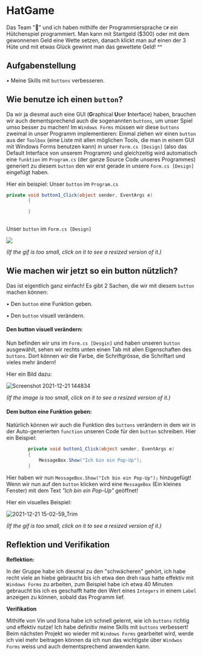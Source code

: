 # HatGame

Das Team "🍬" und ich haben mithilfe der Programmiersprache `C#` ein Hütchenspiel programmiert. Man kann mit Startgeld ($300) oder mit dem gewonnenen Geld eine Wette setzen, danach klickt man auf einen der 3 Hüte und mit etwas Glück gewinnt man das gewettete Geld! ^^

## Aufgabenstellung
• Meine Skills mit `buttons` verbesseren.
 

## Wie benutze ich einen `button`?
Da wir ja diesmal auch eine GUI (**G**raphical **U**ser **I**nterface) haben, brauchen wir auch dementsprechend auch die sogenannten `buttons`, um unser Spiel umso besser zu machen! Im `Windows Forms` müssen wir diese `buttons` zweimal in unser Programm implementieren: Einmal ziehen wir einen `button` aus der `Toolbox` (eine Liste mit allen möglichen Tools, die man in einem GUI mit Windows Forms benutzen kann) in unser `Form.cs [Design]` (also das Default Interface von unserem Programm) und gleichzeitig wird automatisch eine `funktion` im `Program.cs` (der ganze Source Code unseres Programmes) generiert zu diesem `button` den wir erst gerade in unsere `Form.cs [Design]` eingefügt haben.



Hier ein beispiel:
Unser `button` im `Program.cs`
```csharp
private void button1_Click(object sender, EventArgs e)
        {

        }
        
```
Unser `button` im `Form.cs [Design]`



 ![](https://user-images.githubusercontent.com/56764505/146994636-3162b440-a915-4af2-ab2b-c30c93660b07.gif)



*(If the gif is too small, click on it to see a resized version of it.)*
  
## Wie machen wir jetzt so ein button nützlich? 
 Das ist eigentlich ganz einfach! Es gibt 2 Sachen, die wir mit diesem `button` machen können: 



• Den `button` eine Funktion geben.

• Den `button` visuell verändern.


 
 ####  Den button visuell verändern:
 Nun befinden wir uns im `Form.cs [Desgin]` und haben unseren `button` ausgewählt, sehen wir rechts unten einen Tab mit allen Eigenschaften des `buttons`. Dort können wir die Farbe, die Schriftgrösse, die Schriftart und vieles mehr ändern!



 Hier ein Bild dazu:



![Screenshot 2021-12-21 144834](https://user-images.githubusercontent.com/56764505/146994840-ae4ca113-0085-421f-a968-f6030f3055e7.jpg)




 *(If the image is too small, click on it to see a resized version of it.)*


 #### Dem button eine Funktion geben:
Natürlich können wir auch die Funktion des `buttons` verändern in dem wir in der Auto-generierten `function` unseren Code für den `button` schreiben. Hier ein Beispiel:
```csharp
        private void button1_Click(object sender, EventArgs e)
        {
            MessageBox.Show("Ich bin ein Pop-Up");
        }
```
Hier haben wir nun `MessageBox.Show("Ich bin ein Pop-Up");` hinzugefügt! Wenn wir nun auf den `button` klicken wird eine `MessageBox` (Ein kleines Fenster) mit dem Text *"Ich bin ein Pop-Up"* geöffnet!



Hier ein visuelles Beispiel:



![2021-12-21 15-02-59_Trim](https://user-images.githubusercontent.com/56764505/146994892-2c27d882-47c6-4a77-aec6-913a0640dd73.gif)




 *(If the gif is too small, click on it to see a resized version of it.)*

## Reflektion und Verifikation



**Reflektion:**



In der Gruppe habe ich diesmal zu den "schwächeren" gehört, ich habe recht viele an hiebe gebraucht bis ich etwa den dreh raus hatte effektiv mit `Windows Forms` zu arbeiten, zum Beispiel habe ich etwa 40 Minuten gebraucht bis ich es geschafft hatte den Wert eines `Integers` in einem `Label` anzeigen zu können, sobald das Programm lief. 



**Verifikation**



Mithilfe von Vin und Ilona habe ich schnell gelernt, wie ich `buttons` richtig und effektiv nutze! Ich habe definitiv meine Skills mit `buttons` verbessert!
Beim nächsten Projekt wo wieder mit `Windows Forms` gearbeitet wird, werde ich viel mehr beitragen können da ich nun das wichtigste über `Windwos Forms` weiss und auch dementsprechend anwenden kann. 


